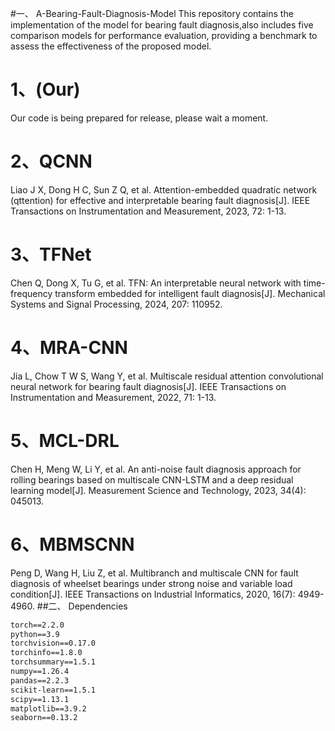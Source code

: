 #一、 A-Bearing-Fault-Diagnosis-Model
This repository contains the implementation of the model for bearing fault diagnosis,also includes five comparison models for performance evaluation, providing a benchmark to assess the effectiveness of the proposed model.
# 1、(Our)
 Our code is being prepared for release, please wait a moment.
# 2、QCNN
Liao J X, Dong H C, Sun Z Q, et al. Attention-embedded quadratic network (qttention) for effective and interpretable bearing fault diagnosis[J]. IEEE Transactions on Instrumentation and Measurement, 2023, 72: 1-13.
# 3、TFNet
Chen Q, Dong X, Tu G, et al. TFN: An interpretable neural network with time-frequency transform embedded for intelligent fault diagnosis[J]. Mechanical Systems and Signal Processing, 2024, 207: 110952.
# 4、MRA-CNN
Jia L, Chow T W S, Wang Y, et al. Multiscale residual attention convolutional neural network for bearing fault diagnosis[J]. IEEE Transactions on Instrumentation and Measurement, 2022, 71: 1-13.
# 5、MCL-DRL
Chen H, Meng W, Li Y, et al. An anti-noise fault diagnosis approach for rolling bearings based on multiscale CNN-LSTM and a deep residual learning model[J]. Measurement Science and Technology, 2023, 34(4): 045013.
# 6、MBMSCNN
Peng D, Wang H, Liu Z, et al. Multibranch and multiscale CNN for fault diagnosis of wheelset bearings under strong noise and variable load condition[J]. IEEE Transactions on Industrial Informatics, 2020, 16(7): 4949-4960.
##二、 Dependencies

```txt
torch==2.2.0
python==3.9
torchvision==0.17.0
torchinfo==1.8.0
torchsummary==1.5.1
numpy==1.26.4
pandas==2.2.3
scikit-learn==1.5.1
scipy==1.13.1
matplotlib==3.9.2
seaborn==0.13.2

